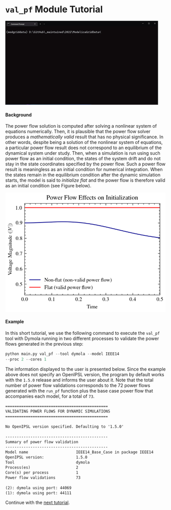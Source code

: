 `val_pf` Module Tutorial
===========================

![Example of the `val_pf` module](figs/gif_val_pf-example.gif)

#### Background

The power flow solution is computed after solving a nonlinear system of equations numerically. Then, it is plausible that the power flow solver produces a _mathematically valid_ result that has no physical significance. In other words, despite being a solution of the nonlinear system of equations, a particular power flow result does not correspond to an equilibrium of the dynamical system under study. Then, when a simulation is run using such power flow as an initial condition, the states of the system drift and do not stay in the state coordinates specified by the power flow. Such a power flow result is meaningless as an initial condition for numerical integration. When the states remain in the equilibrium condition after the dynamic simulation starts, the model is said to _initialize flat_ and the power flow is therefore valid as an initial condition (see Figure below).

![Effects of the power flow solution on the dynamic simulation initialization](figs/fig_initialization-data.png)

#### Example

In this short tutorial, we use the following command to execute the `val_pf` tool with Dymola running in two different processes to validate the power flows generated in the previous step:

```python
python main.py val_pf --tool dymola --model IEEE14
--proc 2 --cores 1
```

The information displayed to the user is presented below. Since the example above does not specify an OpenIPSL version, the program by default works with the `1.5.0` release and informs the user about it. Note that the total number of power flow validations corresponds to the 72 power flows generated with the `run_pf` function plus the base case power flow that accompanies each model, for a total of `73`.

```
=============================================
VALIDATING POWER FLOWS FOR DYNAMIC SIMULATIONS
=============================================

No OpenIPSL version specified. Defaulting to '1.5.0'

---------------------------------------------
Summary of power flow validation
---------------------------------------------
Model name                     IEEE14_Base_Case in package IEEE14
OpenIPSL version:              1.5.0
Tool                           dymola              
Process(es)                    2                   
Core(s) per process            1                   
Power flow validations         73                  

(2): dymola using port: 44069
(1): dymola using port: 44111
```

Continue with the [next tutorial](tutorial_run_sim.md).
